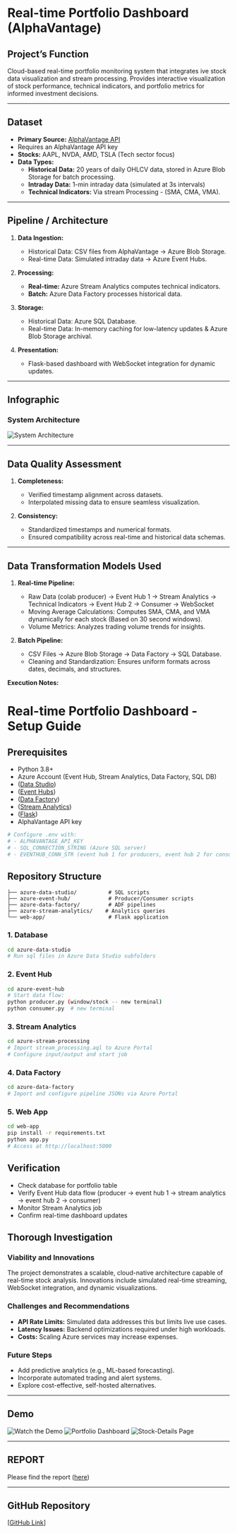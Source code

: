 # Real-time Portfolio Dashboard (AlphaVantage)
  

## Project’s Function
Cloud-based real-time portfolio monitoring system that integrates ive stock data visualization and stream processing. Provides interactive visualization of stock performance, technical indicators, and portfolio metrics for informed investment decisions.

---

## Dataset
- **Primary Source:** [AlphaVantage API](https://www.alphavantage.co/documentation/)
-  Requires an AlphaVantage API key
- **Stocks:** AAPL, NVDA, AMD, TSLA (Tech sector focus)  
- **Data Types:**  
  - **Historical Data:** 20 years of daily OHLCV data, stored in Azure Blob Storage for batch processing.  
  - **Intraday Data:** 1-min intraday data (simulated at 3s intervals)  
  - **Technical Indicators:** Via stream Processing - (SMA, CMA, VMA).  

---

## Pipeline / Architecture
1. **Data Ingestion:**  
   - Historical Data: CSV files from AlphaVantage → Azure Blob Storage.  
   - Real-time Data: Simulated intraday data → Azure Event Hubs.  

2. **Processing:**  
   - **Real-time:** Azure Stream Analytics computes technical indicators.  
   - **Batch:** Azure Data Factory processes historical data.  

3. **Storage:**  
   - Historical Data: Azure SQL Database.  
   - Real-time Data: In-memory caching for low-latency updates & Azure Blob Storage archival.  

4. **Presentation:**  
   - Flask-based dashboard with WebSocket integration for dynamic updates.  

---
## Infographic
### System Architecture
![System Architecture](https://github.com/Beenaa99/Azure_AlphaVantage_Stock_Portfolio_Dashboard/blob/main/images/system_arch.png?raw=true)


---

## Data Quality Assessment
1. **Completeness:**  
   - Verified timestamp alignment across datasets.  
   - Interpolated missing data to ensure seamless visualization.  

2. **Consistency:**  
   - Standardized timestamps and numerical formats.  
   - Ensured compatibility across real-time and historical data schemas.  

---

## Data Transformation Models Used
1. **Real-time Pipeline:**  
   - Raw Data (colab producer) → Event Hub 1 → Stream Analytics → Technical Indicators → Event Hub 2 → Consumer → WebSocket
   - Moving Average Calculations: Computes SMA, CMA, and VMA dynamically for each stock (Based on 30 second windows).
   - Volume Metrics: Analyzes trading volume trends for insights.
  

2. **Batch Pipeline:**  
   - CSV Files → Azure Blob Storage → Data Factory → SQL Database.  
   - Cleaning and Standardization: Ensures uniform formats across dates, decimals, and structures. 

**Execution Notes:**  
# Real-time Portfolio Dashboard - Setup Guide

## Prerequisites
- Python 3.8+
- Azure Account (Event Hub, Stream Analytics, Data Factory, SQL DB)
- ([Data Studio](https://azure.microsoft.com/en-us/products/data-studio))
- ([Event Hubs](https://azure.microsoft.com/en-us/products/event-hubs))
- ([Data Factory](https://azure.microsoft.com/en-us/products/data-factory))
- ([Stream Analytics](https://azure.microsoft.com/en-us/products/stream-analytics))
- ([Flask](https://flask.palletsprojects.com/en/stable/))
- AlphaVantage API key

```bash
# Configure .env with:
# - ALPHAVANTAGE_API_KEY
# - SQL_CONNECTION_STRING (Azure SQL server)
# - EVENTHUB_CONN_STR (event hub 1 for producers, event hub 2 for consumer)
```
## Repository Structure
```
├── azure-data-studio/          # SQL scripts 
├── azure-event-hub/            # Producer/Consumer scripts 
├── azure-data-factory/         # ADF pipelines 
├── azure-stream-analytics/    # Analytics queries 
└── web-app/                    # Flask application 
```
### 1. Database
```bash
cd azure-data-studio
# Run sql files in Azure Data Studio subfolders
```

### 2. Event Hub
```bash
cd azure-event-hub
# Start data flow:
python producer.py (window/stock -- new terminal)
python consumer.py  # new terminal
```

### 3. Stream Analytics
```bash
cd azure-stream-processing
# Import stream_processing.aql to Azure Portal
# Configure input/output and start job
```

### 4. Data Factory
```bash
cd azure-data-factory
# Import and configure pipeline JSONs via Azure Portal
```

### 5. Web App
```bash
cd web-app
pip install -r requirements.txt
python app.py
# Access at http://localhost:5000
```

## Verification
- Check database for portfolio table
- Verify Event Hub data flow (producer -> event hub 1 -> stream analytics -> event hub 2 -> consumer)
- Monitor Stream Analytics job
- Confirm real-time dashboard updates


## Thorough Investigation
### Viability and Innovations
The project demonstrates a scalable, cloud-native architecture capable of real-time stock analysis. Innovations include simulated real-time streaming, WebSocket integration, and dynamic visualizations.

### Challenges and Recommendations
- **API Rate Limits:** Simulated data addresses this but limits live use cases.  
- **Latency Issues:** Backend optimizations required under high workloads.  
- **Costs:** Scaling Azure services may increase expenses.  

### Future Steps
- Add predictive analytics (e.g., ML-based forecasting).  
- Incorporate automated trading and alert systems.  
- Explore cost-effective, self-hosted alternatives.

---
## Demo
![Watch the Demo](https://github.com/Beenaa99/Azure_AlphaVantage_Stock_Portfolio_Dashboard/blob/main/demo_videos/portfolio_page_demo.gif)
![Portfolio Dashboard](https://github.com/Beenaa99/Azure_AlphaVantage_Stock_Portfolio_Dashboard/blob/main/images/portfolio_dashboard.jpeg)
![Stock-Details Page](https://github.com/Beenaa99/Azure_AlphaVantage_Stock_Portfolio_Dashboard/blob/main/images/tesla_stock_1.jpeg)

---

## REPORT 
Please find the report ([here](https://github.com/Beenaa99/Azure_AlphaVantage_Stock_Portfolio_Dashboard/blob/main/ECE%205984%20_%20Project%20Final%20Report.pdf))

---

## GitHub Repository
[[GitHub Link](https://github.com/Beenaa99/Azure_AlphaVantage_Stock_Portfolio_Dashboard)]

